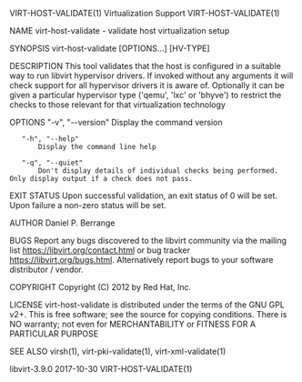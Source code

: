 VIRT-HOST-VALIDATE(1)                                                                                                                            Virtualization Support                                                                                                                           VIRT-HOST-VALIDATE(1)

NAME
       virt-host-validate - validate host virtualization setup

SYNOPSIS
       virt-host-validate [OPTIONS...] [HV-TYPE]

DESCRIPTION
       This tool validates that the host is configured in a suitable way to run libvirt hypervisor drivers. If invoked without any arguments it will check support for all hypervisor drivers it is aware of. Optionally it can be given a particular hypervisor type ('qemu', 'lxc' or 'bhyve') to restrict the checks
       to those relevant for that virtualization technology

OPTIONS
       "-v", "--version"
           Display the command version

       "-h", "--help"
           Display the command line help

       "-q", "--quiet"
           Don't display details of individual checks being performed.  Only display output if a check does not pass.

EXIT STATUS
       Upon successful validation, an exit status of 0 will be set. Upon failure a non-zero status will be set.

AUTHOR
       Daniel P. Berrange

BUGS
       Report any bugs discovered to the libvirt community via the mailing list <https://libvirt.org/contact.html> or bug tracker <https://libvirt.org/bugs.html>.  Alternatively report bugs to your software distributor / vendor.

COPYRIGHT
       Copyright (C) 2012 by Red Hat, Inc.

LICENSE
       virt-host-validate is distributed under the terms of the GNU GPL v2+.  This is free software; see the source for copying conditions. There is NO warranty; not even for MERCHANTABILITY or FITNESS FOR A PARTICULAR PURPOSE

SEE ALSO
       virsh(1), virt-pki-validate(1), virt-xml-validate(1)

libvirt-3.9.0                                                                                                                                          2017-10-30                                                                                                                                 VIRT-HOST-VALIDATE(1)
